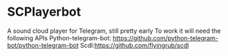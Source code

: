 # SCPlayerbot
A sound cloud player for Telegram, still pretty early
To work it will need the following APIs
Python-telegram-bot: https://github.com/python-telegram-bot/python-telegram-bot
Scdl:https://github.com/flyingrub/scdl
